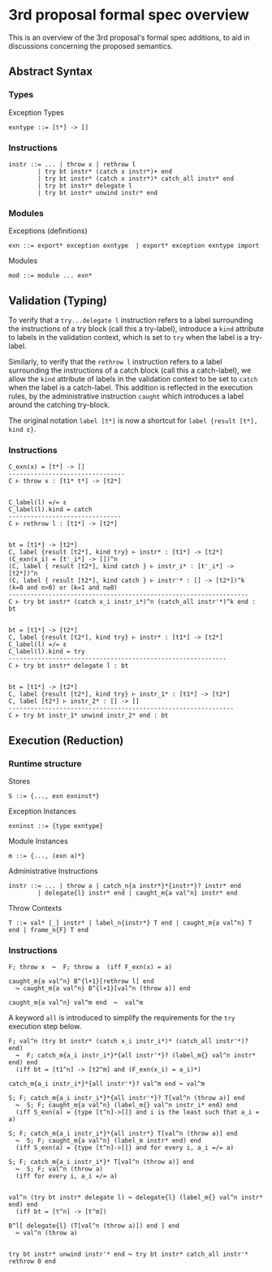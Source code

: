 # 3rd proposal formal spec overview

This is an overview of the 3rd proposal's formal spec additions, to aid in discussions concerning the proposed semantics.

## Abstract Syntax

### Types

Exception Types

```
exntype ::= [t*] -> []
```

### Instructions

```
instr ::= ... | throw x | rethrow l
        | try bt instr* (catch x instr*)+ end
        | try bt instr* (catch x instr*)* catch_all instr* end
        | try bt instr* delegate l
        | try bt instr* unwind instr* end
```

### Modules

Exceptions (definitions)

```
exn ::= export* exception exntype  | export* exception exntype import
```

Modules


```
mod ::= module ... exn*
```

## Validation (Typing)


To verify that a `try...delegate l` instruction refers to a label surrounding the instructions of a try block (call this a try-label), introduce a `kind` attribute to labels in the validation context, which is set to `try` when the label is a try-label.

Similarly, to verify that the `rethrow l` instruction refers to a label surrounding the instructions of a catch block (call this a catch-label), we allow the `kind` attribute of labels in the validation context to be set to `catch` when the label is a catch-label. This addition is reflected in the execution rules, by the administrative instruction `caught` which introduces a label around the catching try-block.

The original notation `label [t*]` is now a shortcut for `label {result [t*], kind ε}`.


### Instructions


```
C_exn(x) = [t*] -> []
--------------------------------
C ⊢ throw x : [t1* t*] -> [t2*]


C_label(l) =/= ε
C_label(l).kind = catch
-------------------------------
C ⊢ rethrow l : [t1*] -> [t2*]


bt = [t1*] -> [t2*]
C, label {result [t2*], kind try} ⊢ instr* : [t1*] -> [t2*]
(C_exn(x_i) = [t'_i*] -> [])^n
(C, label { result [t2*], kind catch } ⊢ instr_i* : [t'_i*] -> [t2*])^n
(C, label { result [t2*], kind catch } ⊢ instr'* : [] -> [t2*])^k
(k=0 and n>0) or (k=1 and n≥0)
------------------------------------------------------------------
C ⊢ try bt instr* (catch x_i instr_i*)^n (catch_all instr'*)^k end : bt


bt = [t1*] -> [t2*]
C, label {result [t2*], kind try} ⊢ instr* : [t1*] -> [t2*]
C_label(l) =/= ε
C_label(l).kind = try
------------------------------------------------------------
C ⊢ try bt instr* delegate l : bt


bt = [t1*] -> [t2*]
C, label {result [t2*], kind try} ⊢ instr_1* : [t1*] -> [t2*]
C, label [t2*] ⊢ instr_2* : [] -> []
--------------------------------------------------------------
C ⊢ try bt instr_1* unwind instr_2* end : bt
```

## Execution (Reduction)

### Runtime structure

Stores

```
S ::= {..., exn exninst*}
```

Exception Instances

```
exninst ::= {type exntype}
```

Module Instances

```
m ::= {..., (exn a)*}
```

Administrative Instructions

```
instr ::= ... | throw a | catch_n{a instr*}*{instr*}? instr* end
        | delegate{l} instr* end | caught_m{a val^n} instr* end
```

Throw Contexts

```
T ::= val* [_] instr* | label_n{instr*} T end | caught_m{a val^n} T end | frame_n{F} T end
```

### Instructions


```
F; throw x  ↪  F; throw a  (iff F_exn(x) = a)

caught_m{a val^n} B^{l+1}[rethrow l] end
  ↪ caught_m{a val^n} B^{l+1}[val^n (throw a)] end

caught_m{a val^n} val^m end  ↪  val^m
```

A keyword `all` is introduced to simplify the requirements for the `try` execution step below.

```
F; val^n (try bt instr* (catch x_i instr_i*)* (catch_all instr'*)? end)
  ↪  F; catch_m{a_i instr_i*}*{all instr'*}? (label_m{} val^n instr* end) end
  (iff bt = [t1^n] -> [t2^m] and (F_exn(x_i) = a_i)*)

catch_m{a_i instr_i*}*{all instr'*}? val^m end ↪ val^m

S; F; catch_m{a_i instr_i*}*{all instr'*}? T[val^n (throw a)] end
  ↪  S; F; caught_m{a val^n} (label_m{} val^n instr_i* end) end
  (iff S_exn(a) = {type [t^n]->[]} and i is the least such that a_i = a)

S; F; catch_m{a_i instr_i*}*{all instr*} T[val^n (throw a)] end
  ↪  S; F; caught_m{a val^n} (label_m instr* end) end
  (iff S_exn(a) = {type [t^n]->[]} and for every i, a_i =/= a)

S; F; catch_m{a_i instr_i*}* T[val^n (throw a)] end
  ↪  S; F; val^n (throw a)
  (iff for every i, a_i =/= a)


val^n (try bt instr* delegate l) ↪ delegate{l} (label_m{} val^n instr* end) end
  (iff bt = [t^n] -> [t^m])

B^l[ delegate{l} (T[val^n (throw a)]) end ] end
  ↪ val^n (throw a)


try bt instr* unwind instr'* end ↪ try bt instr* catch_all instr'* rethrow 0 end
```
